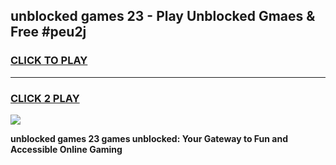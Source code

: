 
## unblocked games 23 - Play Unblocked Gmaes & Free #peu2j
<h3>
<a href="https://premium.freeplayer.one?title=unblocked_games_23&ref=03M">CLICK TO PLAY</a></h3>
<hr>

<h3>
<a href="https://premium.freeplayer.one?title=unblocked_games_23&ref=03M">CLICK 2 PLAY</a>
  
</h3>

<a href="https://premium.freeplayer.one?title=unblocked_games_23&ref=03M"><img src="https://clearcache.store/games.png"></a>


**unblocked games 23 games unblocked: Your Gateway to Fun and Accessible Online Gaming**
